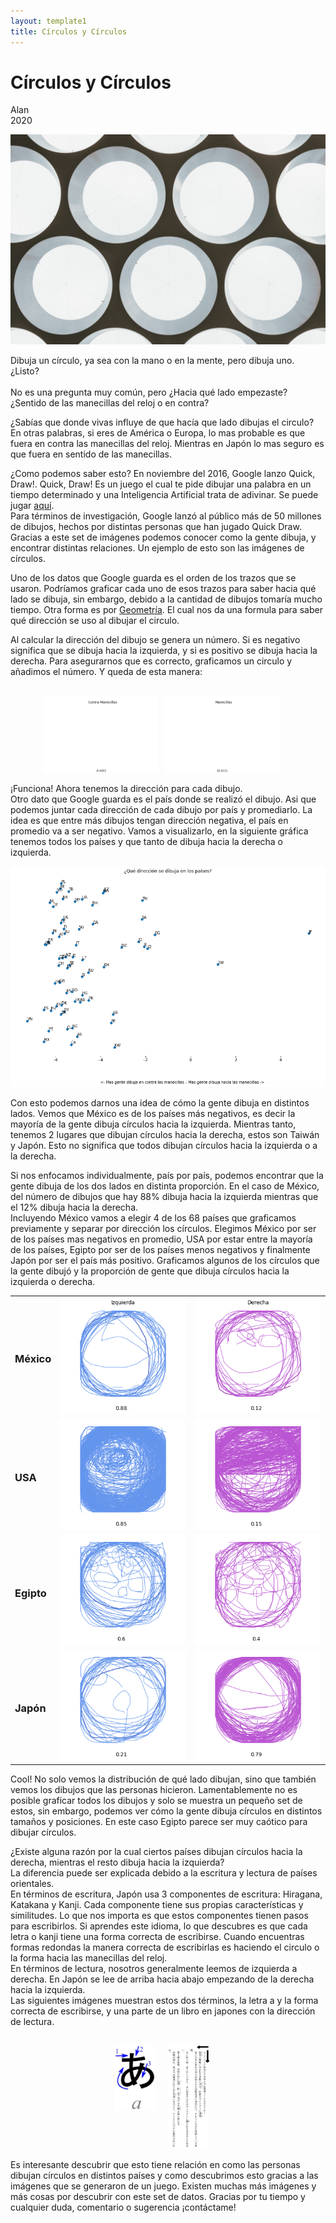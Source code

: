 ```yaml
---
layout: template1
title: Círculos y Círculos
---
```


Círculos y Círculos
================
Alan<br />
2020<br />
<div class="centerimgcontainer">
<img src="Draw/angela-compagnone-vGOFwjYdw2M-unsplash.jpg" alt style>
</div>
<p>Dibuja un círculo, ya sea con la mano o en la mente, pero dibuja uno. ¿Listo?<br /><br />
No es una pregunta muy común, pero ¿Hacia qué lado empezaste? ¿Sentido de las manecillas del reloj o en contra?<br /></p>
<p>¿Sabías que donde vivas influye de que hacía que lado dibujas el circulo? En otras palabras, si eres de América o Europa, lo mas probable es que fuera en contra las manecillas del reloj. Mientras en Japón lo mas seguro es que fuera en sentido de las manecillas.<br /></p>
<p>¿Como podemos saber esto? En noviembre del 2016, Google lanzo Quick, Draw!. Quick, Draw! Es un juego el cual te pide dibujar una palabra en un tiempo determinado y una Inteligencia Artificial trata de adivinar. Se puede jugar <a href='https://quickdraw.withgoogle.com/'>aquí</a>. <br />
Para términos de investigación, Google lanzó al público más de 50 millones de dibujos, hechos por distintas personas que han jugado Quick Draw. Gracias a este set de imágenes podemos conocer como la gente dibuja, y encontrar distintas relaciones. Un ejemplo de esto son las imágenes de círculos.</p>
<p>Uno de los datos que Google guarda es el orden de los trazos que se usaron. Podríamos graficar cada uno de esos trazos para saber hacia qué lado se dibuja, sin embargo, debido a la cantidad de dibujos tomaría mucho tiempo. Otra forma es por <a href="https://www.element84.com/blog/determining-the-winding-of-a-polygon-given-as-a-set-of-ordered-points">Geometría</a>. El cual nos da una formula para saber qué dirección se uso al dibujar el circulo.</p>
<p>Al calcular la dirección del dibujo se genera un número. Si es negativo significa que se dibuja hacia la izquierda, y si es positivo se dibuja hacia la derecha. Para asegurarnos que es correcto, graficamos un circulo y añadimos el número. Y queda de esta manera:</p>
<div style="display:flex; width: 75%; padding-right:20px; margin: 30px auto 0px;">
     <div style="flex:1;padding-right:5px;">
          <img src="Draw/Circle.gif">
     </div>
     <div style="flex:1;padding-left:5px;">
          <img src="Draw/Cirsent.gif">
     </div>
</div>
<p>¡Funciona! Ahora tenemos la dirección para cada dibujo. <br />
Otro dato que Google guarda es el país donde se realizó el dibujo. Asi que podemos juntar cada dirección de cada dibujo por país y promediarlo. La idea es que entre más dibujos tengan dirección negativa, el país en promedio va a ser negativo. Vamos a visualizarlo, en la siguiente gráfica tenemos todos los países y que tanto de dibuja hacia la derecha o izquierda.   </p>
<div class="bigcenterimgcontainer">
<img src="Draw/countries.png" alt style>
</div>

<p>Con esto podemos darnos una idea de cómo la gente dibuja en distintos lados. Vemos que México es de los países más negativos, es decir la mayoría de la gente dibuja círculos hacia la izquierda.  Mientras tanto, tenemos 2 lugares que dibujan círculos hacia la derecha, estos son Taiwán y Japón. Esto no significa que todos dibujan círculos hacia la izquierda o a la derecha.</p>
<p>Si nos enfocamos individualmente, país por país, podemos encontrar que la gente dibuja de los dos lados en distinta proporción. En el caso de México, del número de dibujos que hay 88% dibuja hacia la izquierda mientras que el 12% dibuja hacia la derecha.<br />
Incluyendo México vamos a elegir 4 de los 68 países que graficamos previamente y separar por dirección los círculos. Elegimos México por ser de los países mas negativos en promedio, USA por estar entre la mayoría de los países, Egipto por ser de los países menos negativos y finalmente Japón por ser el país más positivo. Graficamos algunos de los círculos que la gente dibujó y la proporción de gente que dibuja círculos hacia la izquierda o derecha.</p>
<table class="center">
     <tr>
          <td><h3>México</h3></td>
          <td><img src="Draw/mxizq.png"></td>
          <td><img src="Draw/mxder.png"></td>
     </tr>
     <tr>
          <td><h3>USA</h3></td>
          <td><img src="Draw/usizq.png"></td>
          <td><img src="Draw/usder.png"></td>
     </tr>
     <tr>
          <td><h3>Egipto</h3></td>
          <td><img src="Draw/egizq.png"></td>
          <td><img src="Draw/egder.png"></td>
     </tr>
     <tr>
          <td><h3>Japón</h3></td>
          <td><img src="Draw/jpizq.png"></td>
          <td><img src="Draw/jpder.png"></td>
     </tr>
</table>
<p>Cool! No solo vemos la distribución de qué lado dibujan, sino que también vemos los dibujos que las personas hicieron. Lamentablemente no es posible graficar todos los dibujos y solo se muestra un pequeño set de estos, sin embargo, podemos ver cómo la gente dibuja círculos en distintos tamaños y posiciones. En este caso Egipto parece ser muy caótico para dibujar círculos. </p>
<p>¿Existe alguna razón por la cual ciertos países dibujan círculos hacia la derecha, mientras el resto dibuja hacia la izquierda?<br />
La diferencia puede ser explicada debido a la escritura y lectura de países orientales.<br />
En términos de escritura, Japón usa 3 componentes de escritura: Hiragana, Katakana y Kanji. Cada componente tiene sus propias características y similitudes. Lo que nos importa es que estos componentes tienen pasos para escribirlos. Si aprendes este idioma, lo que descubres es que cada letra o kanji tiene una forma correcta de escribirse. Cuando encuentras formas redondas la manera correcta de escribirlas es haciendo el circulo o la forma hacia las manecillas del reloj. <br />
En términos de lectura, nosotros generalmente leemos de izquierda a derecha. En Japón se lee de arriba hacia abajo empezando de la derecha hacia la izquierda. <br />
Las siguientes imágenes muestran estos dos términos, la letra a y la forma correcta de escribirse, y una parte de un libro en japones con la dirección de lectura.
</p>
<div style="display:flex; width: 30%; padding-right:20px; margin: 30px auto 0px;">
     <div style="flex:1;padding-right:5px;">
          <img src="Draw/ahir.jpg">
     </div>
     <div style="flex:1;padding-left:15px;">
          <img src="Draw/jplight.jpg">
     </div>
</div>
<p>Es interesante descubrir que esto tiene relación en como las personas dibujan círculos en distintos países y como descubrimos esto gracias a las imágenes que se generaron de un juego. Existen muchas más imágenes y más cosas por descubrir con este set de datos. Gracias por tu tiempo y cualquier duda, comentario o sugerencia ¡contáctame!</p>
<br />






